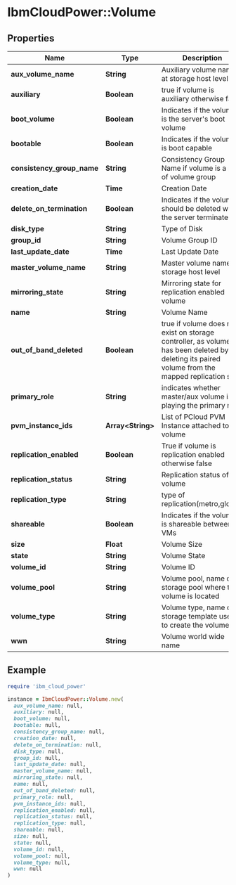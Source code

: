 # IbmCloudPower::Volume

## Properties

| Name | Type | Description | Notes |
| ---- | ---- | ----------- | ----- |
| **aux_volume_name** | **String** | Auxiliary volume name at storage host level | [optional] |
| **auxiliary** | **Boolean** | true if volume is auxiliary otherwise false | [optional] |
| **boot_volume** | **Boolean** | Indicates if the volume is the server&#39;s boot volume | [optional] |
| **bootable** | **Boolean** | Indicates if the volume is boot capable | [optional] |
| **consistency_group_name** | **String** | Consistency Group Name if volume is a part of volume group | [optional] |
| **creation_date** | **Time** | Creation Date |  |
| **delete_on_termination** | **Boolean** | Indicates if the volume should be deleted when the server terminates | [optional] |
| **disk_type** | **String** | Type of Disk | [optional] |
| **group_id** | **String** | Volume Group ID | [optional] |
| **last_update_date** | **Time** | Last Update Date |  |
| **master_volume_name** | **String** | Master volume name at storage host level | [optional] |
| **mirroring_state** | **String** | Mirroring state for replication enabled volume | [optional] |
| **name** | **String** | Volume Name |  |
| **out_of_band_deleted** | **Boolean** | true if volume does not exist on storage controller, as volume has been deleted by deleting its paired volume from the mapped replication site. | [optional] |
| **primary_role** | **String** | indicates whether master/aux volume is playing the primary role | [optional] |
| **pvm_instance_ids** | **Array&lt;String&gt;** | List of PCloud PVM Instance attached to the volume | [optional] |
| **replication_enabled** | **Boolean** | True if volume is replication enabled otherwise false | [optional] |
| **replication_status** | **String** | Replication status of a volume | [optional] |
| **replication_type** | **String** | type of replication(metro,global) | [optional] |
| **shareable** | **Boolean** | Indicates if the volume is shareable between VMs | [optional] |
| **size** | **Float** | Volume Size |  |
| **state** | **String** | Volume State | [optional] |
| **volume_id** | **String** | Volume ID |  |
| **volume_pool** | **String** | Volume pool, name of storage pool where the volume is located | [optional] |
| **volume_type** | **String** | Volume type, name of storage template used to create the volume | [optional] |
| **wwn** | **String** | Volume world wide name | [optional] |

## Example

```ruby
require 'ibm_cloud_power'

instance = IbmCloudPower::Volume.new(
  aux_volume_name: null,
  auxiliary: null,
  boot_volume: null,
  bootable: null,
  consistency_group_name: null,
  creation_date: null,
  delete_on_termination: null,
  disk_type: null,
  group_id: null,
  last_update_date: null,
  master_volume_name: null,
  mirroring_state: null,
  name: null,
  out_of_band_deleted: null,
  primary_role: null,
  pvm_instance_ids: null,
  replication_enabled: null,
  replication_status: null,
  replication_type: null,
  shareable: null,
  size: null,
  state: null,
  volume_id: null,
  volume_pool: null,
  volume_type: null,
  wwn: null
)
```

